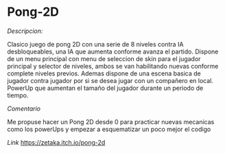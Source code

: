 # Pong-2D

*Descripcion:* 

Clasico juego de pong 2D con una serie de 8 niveles contra IA desbloqueables, una IA que aumenta conforme avanza el partido.
Dispone de un menu principal con menu de seleccion de skin para el jugador principal y selector de niveles, ambos se van habilitando nuevas conforme complete niveles previos.
Ademas dispone de una escena basica de jugador contra jugador por si se desea jugar con un compañero en local.
PowerUp que aumentan el tamaño del jugador durante un periodo de tiempo.


*Comentario*

Me propuse hacer un Pong 2D desde 0 para practicar nuevas mecanicas como los powerUps y empezar a esquematizar un poco mejor el codigo


*Link*
https://zetaka.itch.io/pong-2d

